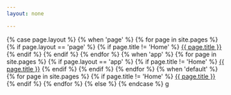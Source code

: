 ```yaml
---
layout: none

---
```

{% case page.layout %}
	{% when 'page' %}
		{% for page in site.pages %}
			{% if page.layout == 'page' %}
				{% if page.title != 'Home' %}
					<a href="{{ page.url }}">{{ page.title }}</a>
				{% endif %}
			{% endif %}
		{% endfor %}
	{% when 'app' %}
		{% for page in site.pages %}
			{% if page.layout == 'app' %}
				{% if page.title != 'Home' %}
					<a href="{{ page.url }}">{{ page.title }}</a>
				{% endif %}
			{% endif %}
		{% endfor %}
	{% when 'default' %}
		{% for page in site.pages %}
			{% if page.title != 'Home' %}
				<a href="{{ page.url }}">{{ page.title }}</a>
			{% endif %}
		{% endfor %}
	{% else %} 
{% endcase %}
g